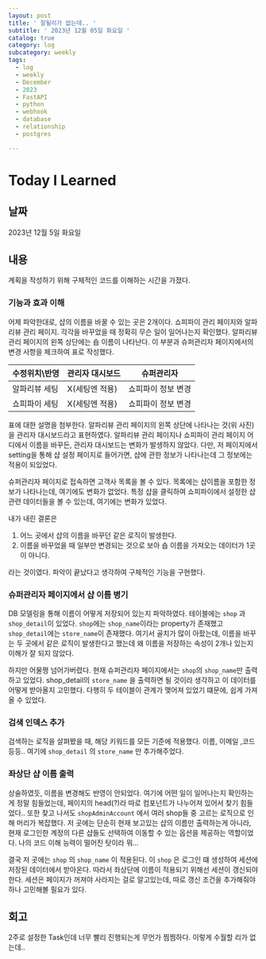 ```yaml
---
layout: post
title: ' 잘될리가 없는데.. '
subtitle: ' 2023년 12월 05일 화요일 '
catalog: true
category: log
subcategory: weekly
tags:
  - log
  - weekly
  - December
  - 2023
  - FastAPI
  - python
  - webhook
  - database
  - relationship
  - postgres

---
```


# Today I Learned

## 날짜

2023년 12월 5일 화요일

## 내용

계획을 작성하기 위해 구체적인 코드를 이해하는 시간을 가졌다.

### 기능과 효과 이해

어제 파악한대로, 샵의 이름을 바꿀 수 있는 곳은 2개이다. 쇼피파이 관리 페이지와 알파리뷰 관리 페이지. 각각을 바꾸었을 때 정확히 무슨 일이 일어나는지 확인했다. 알파리뷰 관리 페이지의 왼쪽 상단에는 숍 이름이 나타난다. 이 부분과 슈퍼관리자 페이지에서의 변경 사항을 체크하여 표로 작성했다.

| 수정위치\반영 | 관리자 대시보드 | 슈퍼관리자 |
| --- | --- | --- |
| 알파리뷰 세팅 | X(세팅엔 적용) | 쇼피파이 정보 변경 |
| 쇼피파이 세팅 | X(세팅엔 적용) | 쇼피파이 정보 변경 |

 표에 대한 설명을 첨부한다. 알파리뷰 관리 페이지의 왼쪽 상단에 나타나는 것(위 사진)을 관리자 대시보드라고 표현하였다. 알파리뷰 관리 페이지나 쇼피파이 관리 페이지 어디에서 이름을 바꾸든, 관리자 대시보드는 변화가 발생하지 않았다. 다만, 저 페이지에서 setting을 통해 샵 설정 페이지로 들어가면, 샵에 관한 정보가 나타나는데 그 정보에는 적용이 되있었다.

 슈퍼관리자 페이지로 접속하면 고객사 목록을 볼 수 있다. 목록에는 샵이름을 포함한 정보가 나타나는데, 여기에도 변화가 없었다. 특정 샵을 클릭하여 쇼피파이에서 설정한 샵 관련 데이터들을 볼 수 있는데, 여기에는 변화가 있었다. 

 내가 내린 결론은

1. 어느 곳에서 샵의 이름을 바꾸던 같은 로직이 발생한다.
2. 이름을 바꾸었을 때 일부만 변경되는 것으로 보아 숍 이름을 가져오는 데이터가 1곳이 아니다.

라는 것이였다. 파악이 끝났다고 생각하여 구체적인 기능을 구현했다.

### 슈퍼관리자 페이지에서 샵 이름 병기

 DB 모델링을 통해 이름이 어떻게 저장되어 있는지 파악하였다. 테이블에는 `shop` 과 `shop_detail`이 있었다. `shop`에는 `shop_name`이라는 property가 존재했고 `shop_detail`에는 `store_name`이 존재했다. 여기서 골치가 많이 아팠는데, 이름을 바꾸는 두 곳에서 같은 로직이 발생한다고 했는데 왜 이름을 저장하는 속성이 2개나 있는지 이해가 잘 되지 않았다.

  하지만 어물쩡 넘어가버렸다. 현재 슈퍼관리자 페이지에서는 `shop`의 `shop_name`만 출력하고 있었다. shop_detail의 `store_name` 을 출력하면 될 것이라 생각하고 이 데이터를 어떻게 받아올지 고민했다. 다행히 두 테이블이 관계가 맺어져 있었기 떄문에, 쉽게 가져올 수 있었다. 

### 검색 인덱스 추가

검색하는 로직을 살펴봤을 때, 해당 키워드를 모든 기준에 적용했다. 이름, 이메일 ,코드 등등.. 여기에 `shop_detail` 의 `store_name` 만 추가해주었다. 

### 좌상단 샵 이름 출력

 상술하였듯, 이름을 변경해도 반영이 안되었다. 여기에 어떤 일이 일어나는지 확인하는게 정말 힘들었는데, 페이지의 head(?)라 따로 컴포넌트가 나누어져 있어서 찾기 힘들었다.. 또한 찾고 나서도 `shopAdminAccount` 에서 여러 shop들 중 고르는 로직으로 인해 머리가 복잡했다. 저 곳에는 단순히 현재 보고있는 샵의 이름만 출력하는게 아니라, 현재 로그인한 계정의 다른 샵들도 선택하여 이동할 수 있는 옵션을 제공하는 역할이었다. 나의 코드 이해 능력이 떨어진 탓이라 뭐…

 결국 저 곳에는 `shop` 의 `shop_name` 이 적용된다. 이 `shop` 은 로그인 떄 생성하여 세션에 저장된 데이터에서 받아온다. 따라서 좌상단에 이름이 적용되기 위해선 세션이 갱신되야 한다. 세션은 페이지가 꺼져야 사라지는 걸로 알고있는데, 따로 갱신 조건을 추가해줘야 하나 고민해볼 필요가 있다.

## 회고

 2주로 설정한 Task인데 너무 빨리 진행되는게 무언가 찜찜하다. 이렇게 수월할 리가 없는데..
